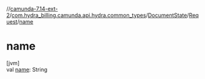 //[camunda-7.14-ext-2](../../../../index.md)/[com.hydra_billing.camunda.api.hydra.common_types](../../index.md)/[DocumentState](../index.md)/[Request](index.md)/[name](name.md)

# name

[jvm]\
val [name](name.md): String
